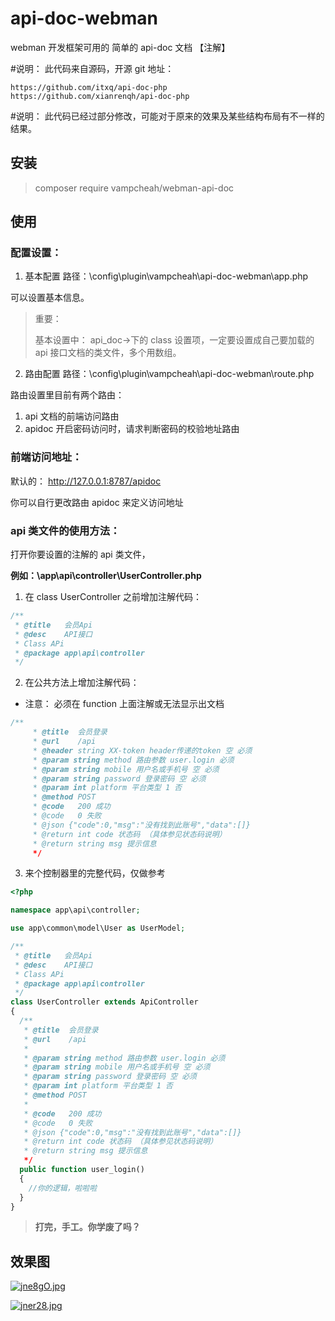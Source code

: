 # api-doc-webman

webman 开发框架可用的 简单的 api-doc 文档
【注解】

#说明： 此代码来自源码，开源 git 地址：

```
https://github.com/itxq/api-doc-php
https://github.com/xianrenqh/api-doc-php
```

#说明： 此代码已经过部分修改，可能对于原来的效果及某些结构布局有不一样的结果。

## 安装

> composer require vampcheah/webman-api-doc

## 使用

### 配置设置：

1. 基本配置
   路径：\config\plugin\vampcheah\api-doc-webman\app.php

可以设置基本信息。

> 重要：
>
> 基本设置中： api_doc->下的 class 设置项，一定要设置成自己要加载的 api 接口文档的类文件，多个用数组。

2. 路由配置
   路径：\config\plugin\vampcheah\api-doc-webman\route.php

路由设置里目前有两个路由：

1. api 文档的前端访问路由
2. apidoc 开启密码访问时，请求判断密码的校验地址路由

### 前端访问地址：

默认的：
http://127.0.0.1:8787/apidoc

你可以自行更改路由 apidoc 来定义访问地址

### api 类文件的使用方法：

打开你要设置的注解的 api 类文件，

**例如：\app\api\controller\UserController.php**

1. 在 class UserController 之前增加注解代码：

```php
/**
 * @title   会员Api
 * @desc    API接口
 * Class APi
 * @package app\api\controller
 */
```

2. 在公共方法上增加注解代码：

- 注意： 必须在 function 上面注解或无法显示出文档

```php
/**
     * @title  会员登录
     * @url    /api
     * @header string XX-token header传递的token 空 必须
     * @param string method 路由参数 user.login 必须
     * @param string mobile 用户名或手机号 空 必须
     * @param string password 登录密码 空 必须
     * @param int platform 平台类型 1 否
     * @method POST
     * @code   200 成功
     * @code   0 失败
     * @json {"code":0,"msg":"没有找到此账号","data":[]}
     * @return int code 状态码 （具体参见状态码说明）
     * @return string msg 提示信息
     */
```

3. 来个控制器里的完整代码，仅做参考

```php
<?php

namespace app\api\controller;

use app\common\model\User as UserModel;

/**
 * @title   会员Api
 * @desc    API接口
 * Class APi
 * @package app\api\controller
 */
class UserController extends ApiController
{
  /**
   * @title  会员登录
   * @url    /api
   *
   * @param string method 路由参数 user.login 必须
   * @param string mobile 用户名或手机号 空 必须
   * @param string password 登录密码 空 必须
   * @param int platform 平台类型 1 否
   * @method POST
   *
   * @code   200 成功
   * @code   0 失败
   * @json {"code":0,"msg":"没有找到此账号","data":[]}
   * @return int code 状态码 （具体参见状态码说明）
   * @return string msg 提示信息
   */
  public function user_login()
  {
    //你的逻辑，啦啦啦
  }
}
```

> **打完，手工。你学废了吗？**

## 效果图

[![jne8gO.jpg](https://s1.ax1x.com/2022/06/29/jne8gO.jpg)](https://imgtu.com/i/jne8gO)

[![jner28.jpg](https://s1.ax1x.com/2022/06/29/jner28.jpg)](https://imgtu.com/i/jner28)
